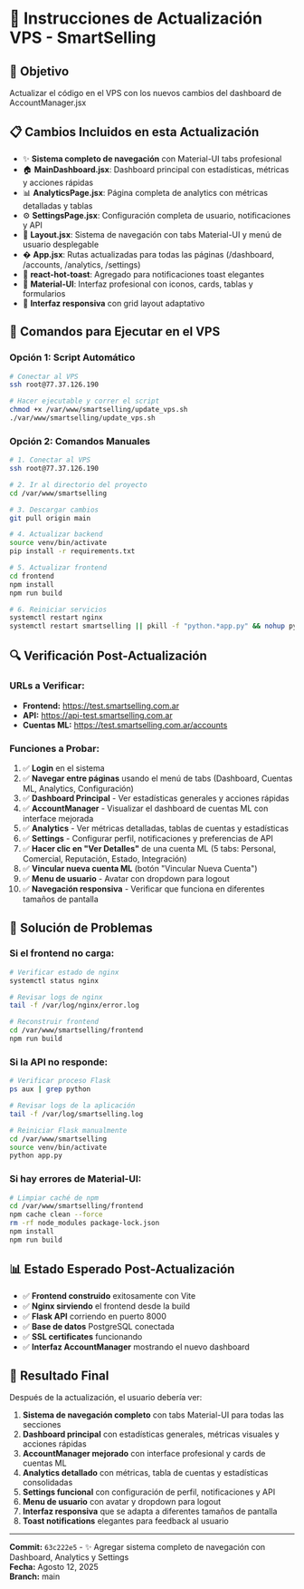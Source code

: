 # 📝 Instrucciones de Actualización VPS - SmartSelling

## 🎯 Objetivo
Actualizar el código en el VPS con los nuevos cambios del dashboard de AccountManager.jsx

## 📋 Cambios Incluidos en esta Actualización
- ✨ **Sistema completo de navegación** con Material-UI tabs profesional
- 🏠 **MainDashboard.jsx**: Dashboard principal con estadísticas, métricas y acciones rápidas
- 📊 **AnalyticsPage.jsx**: Página completa de analytics con métricas detalladas y tablas
- ⚙️ **SettingsPage.jsx**: Configuración completa de usuario, notificaciones y API
- 🧭 **Layout.jsx**: Sistema de navegación con tabs Material-UI y menú de usuario desplegable
- � **App.jsx**: Rutas actualizadas para todas las páginas (/dashboard, /accounts, /analytics, /settings)
- 🍞 **react-hot-toast**: Agregado para notificaciones toast elegantes
- 🎨 **Material-UI**: Interfaz profesional con iconos, cards, tablas y formularios
- 📱 **Interfaz responsiva** con grid layout adaptativo

## 🚀 Comandos para Ejecutar en el VPS

### Opción 1: Script Automático
```bash
# Conectar al VPS
ssh root@77.37.126.190

# Hacer ejecutable y correr el script
chmod +x /var/www/smartselling/update_vps.sh
./var/www/smartselling/update_vps.sh
```

### Opción 2: Comandos Manuales
```bash
# 1. Conectar al VPS
ssh root@77.37.126.190

# 2. Ir al directorio del proyecto
cd /var/www/smartselling

# 3. Descargar cambios
git pull origin main

# 4. Actualizar backend
source venv/bin/activate
pip install -r requirements.txt

# 5. Actualizar frontend
cd frontend
npm install
npm run build

# 6. Reiniciar servicios
systemctl restart nginx
systemctl restart smartselling || pkill -f "python.*app.py" && nohup python app.py > /var/log/smartselling.log 2>&1 &
```

## 🔍 Verificación Post-Actualización

### URLs a Verificar:
- **Frontend:** https://test.smartselling.com.ar
- **API:** https://api-test.smartselling.com.ar
- **Cuentas ML:** https://test.smartselling.com.ar/accounts

### Funciones a Probar:
1. ✅ **Login** en el sistema
2. ✅ **Navegar entre páginas** usando el menú de tabs (Dashboard, Cuentas ML, Analytics, Configuración)
3. ✅ **Dashboard Principal** - Ver estadísticas generales y acciones rápidas
4. ✅ **AccountManager** - Visualizar el dashboard de cuentas ML con interface mejorada
5. ✅ **Analytics** - Ver métricas detalladas, tablas de cuentas y estadísticas
6. ✅ **Settings** - Configurar perfil, notificaciones y preferencias de API
7. ✅ **Hacer clic en "Ver Detalles"** de una cuenta ML (5 tabs: Personal, Comercial, Reputación, Estado, Integración)
8. ✅ **Vincular nueva cuenta ML** (botón "Vincular Nueva Cuenta")
9. ✅ **Menu de usuario** - Avatar con dropdown para logout
10. ✅ **Navegación responsiva** - Verificar que funciona en diferentes tamaños de pantalla

## 🐛 Solución de Problemas

### Si el frontend no carga:
```bash
# Verificar estado de nginx
systemctl status nginx

# Revisar logs de nginx
tail -f /var/log/nginx/error.log

# Reconstruir frontend
cd /var/www/smartselling/frontend
npm run build
```

### Si la API no responde:
```bash
# Verificar proceso Flask
ps aux | grep python

# Revisar logs de la aplicación
tail -f /var/log/smartselling.log

# Reiniciar Flask manualmente
cd /var/www/smartselling
source venv/bin/activate
python app.py
```

### Si hay errores de Material-UI:
```bash
# Limpiar caché de npm
cd /var/www/smartselling/frontend
npm cache clean --force
rm -rf node_modules package-lock.json
npm install
npm run build
```

## 📊 Estado Esperado Post-Actualización

- ✅ **Frontend construido** exitosamente con Vite
- ✅ **Nginx sirviendo** el frontend desde la build
- ✅ **Flask API** corriendo en puerto 8000
- ✅ **Base de datos** PostgreSQL conectada
- ✅ **SSL certificates** funcionando
- ✅ **Interfaz AccountManager** mostrando el nuevo dashboard

## 🎉 Resultado Final

Después de la actualización, el usuario debería ver:

1. **Sistema de navegación completo** con tabs Material-UI para todas las secciones
2. **Dashboard principal** con estadísticas generales, métricas visuales y acciones rápidas
3. **AccountManager mejorado** con interface profesional y cards de cuentas ML
4. **Analytics detallado** con métricas, tabla de cuentas y estadísticas consolidadas
5. **Settings funcional** con configuración de perfil, notificaciones y API
6. **Menu de usuario** con avatar y dropdown para logout
7. **Interfaz responsiva** que se adapta a diferentes tamaños de pantalla
8. **Toast notifications** elegantes para feedback al usuario

---

**Commit:** `63c222e5` - ✨ Agregar sistema completo de navegación con Dashboard, Analytics y Settings  
**Fecha:** Agosto 12, 2025  
**Branch:** main
